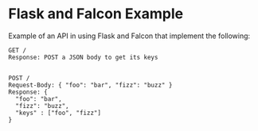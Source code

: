 # Flask and Falcon Example

Example of an API in using Flask and Falcon that implement the following:

    GET /
    Response: POST a JSON body to get its keys
    
  
    POST /
    Request-Body: { "foo": "bar", "fizz": "buzz" }
    Response: { 
      "foo": "bar", 
      "fizz": "buzz",
      "keys" : ["foo", "fizz"]
    }
    
